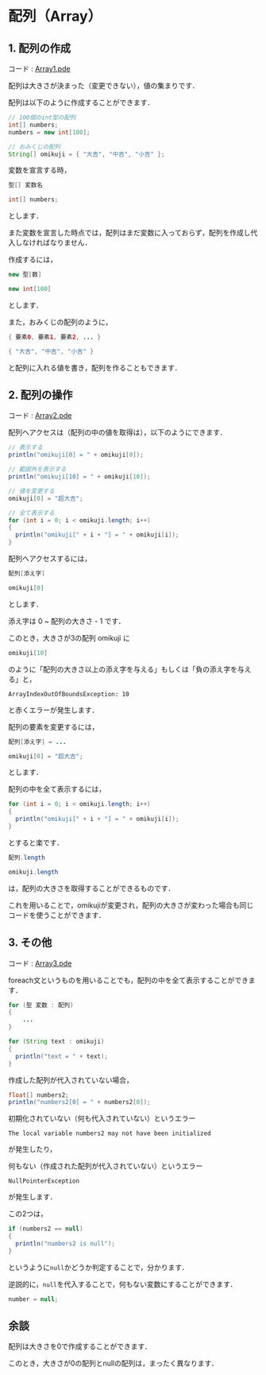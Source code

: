 # 配列（Array）

## 1. 配列の作成

コード : [Array1.pde](../Code_Array/Array1/Array1.pde)

配列は大きさが決まった（変更できない），値の集まりです．

配列は以下のように作成することができます．

```java
// 100個のint型の配列
int[] numbers;
numbers = new int[100];

// おみくじの配列
String[] omikuji = { "大吉", "中吉", "小吉" };
```

変数を宣言する時，

```java
型[] 変数名

int[] numbers;
```

とします．

また変数を宣言した時点では，配列はまだ変数に入っておらず，配列を作成し代入しなければなりません．

作成するには，

```java
new 型[数]

new int[100]
```

とします．

また，おみくじの配列のように，

```java
{ 要素0, 要素1, 要素2, ... }

{ "大吉", "中吉", "小吉" }
```

と配列に入れる値を書き，配列を作ることもできます．

## 2. 配列の操作

コード : [Array2.pde](../Code_Array/Array2/Array2.pde)

配列へアクセスは（配列の中の値を取得は），以下のようにできます．

```java
// 表示する
println("omikuji[0] = " + omikuji[0]);

// 範囲外を表示する
println("omikuji[10] = " + omikuji[10]);

// 値を変更する
omikuji[0] = "超大吉";

// 全て表示する
for (int i = 0; i < omikuji.length; i++)
{
  println("omikuji[" + i + "] = " + omikuji[i]);
}
```

配列へアクセスするには，

```java
配列[添え字]

omikuji[0]
```

とします．

添え字は 0 ~ 配列の大きさ - 1 です．

このとき，大きさが3の配列 omikuji に

```java
omikuji[10]
```

のように「配列の大きさ以上の添え字を与える」もしくは「負の添え字を与える」と，

```
ArrayIndexOutOfBoundsException: 10
```

と赤くエラーが発生します．

配列の要素を変更するには，

```java
配列[添え字] = ...

omikuji[0] = "超大吉";
```

とします．

配列の中を全て表示するには，

```java
for (int i = 0; i < omikuji.length; i++)
{
  println("omikuji[" + i + "] = " + omikuji[i]);
}
```

とすると楽です．

```java
配列.length

omikuji.length
```

は，配列の大きさを取得することができるものです．

これを用いることで，omikujiが変更され，配列の大きさが変わった場合も同じコードを使うことができます．

## 3. その他

コード : [Array3.pde](../Code_Array/Array3/Array3.pde)

foreach文というものを用いることでも，配列の中を全て表示することができます．

```java
for (型 変数 : 配列)
{
    ...
}

for (String text : omikuji)
{
  println("text = " + text);
}
```

作成した配列が代入されていない場合，

```java
float[] numbers2;
println("numbers2[0] = " + numbers2[0]);
```

初期化されていない（何も代入されていない）というエラー

```
The local variable numbers2 may not have been initialized
```

が発生したり，

何もない（作成された配列が代入されていない）というエラー

```
NullPointerException
```

が発生します．

この2つは，

```java
if (numbers2 == null)
{
  println("numbers2 is null");
}
```

というように`null`かどうか判定することで，分かります．

逆説的に，`null`を代入することで，何もない変数にすることができます．

```java
number = null;
```

## 余談

配列は大きさを0で作成することができます．

このとき，大きさが0の配列とnullの配列は，まったく異なります．
